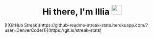 <h1 align="center">Hi there, I'm Illia</a> 
<img src="https://github.com/blackcater/blackcater/raw/main/images/Hi.gif" height="32"/></h1>
[![GitHub Streak](https://github-readme-streak-stats.herokuapp.com/?user=DenverCoder1)](https://git.io/streak-stats)
